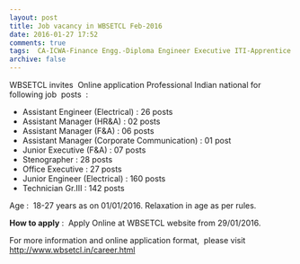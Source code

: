 ```yaml
---
layout: post
title: Job vacancy in WBSETCL Feb-2016   
date: 2016-01-27 17:52
comments: true
tags:  CA-ICWA-Finance Engg.-Diploma Engineer Executive ITI-Apprentice Jr. Engineer Online Power Public-Sector Steno Technician WB 
archive: false
---
```

WBSETCL invites  Online application Professional Indian national for  following job  posts  :

- Assistant Engineer (Electrical) : 26 posts
- Assistant Manager (HR&A) : 02 posts
- Assistant Manager (F&A) : 06 posts
- Assistant Manager (Corporate Communication) : 01 post
- Junior Executive (F&A) : 07 posts
- Stenographer : 28 posts
- Office Executive : 27 posts
- Junior Engineer (Electrical) : 160 posts
- Technician Gr.III : 142 posts 

Age :  18-27 years as on 01/01/2016. Relaxation in age as per rules. 


**How to apply** :  Apply Online at WBSETCL website from 29/01/2016. 
 



For more information and online application format,  please visit <http://www.wbsetcl.in/career.html>




